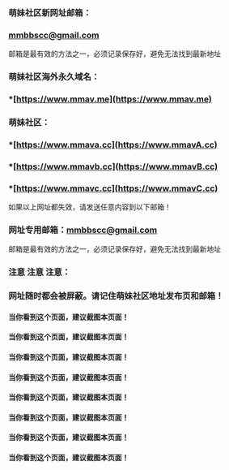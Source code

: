 ### 萌妹社区新网址邮箱：
### mmbbscc@gmail.com
邮箱是最有效的方法之一，必须记录保存好，避免无法找到最新地址

### 萌妹社区海外永久域名：
### *[https://www.mmav.me](https://www.mmav.me)  

### 萌妹社区：
### *[https://www.mmava.cc](https://www.mmavA.cc)
### *[https://www.mmavb.cc](https://www.mmavB.cc)
### *[https://www.mmavc.cc](https://www.mmavC.cc)
如果以上网址都失效，请发送任意内容到以下邮箱！

### 网址专用邮箱：mmbbscc@gmail.com

邮箱是最有效的方法之一，必须记录保存好，避免无法找到最新地址

### 注意 注意 注意：
### 网址随时都会被屏蔽。请记住萌妹社区地址发布页和邮箱！
#### 当你看到这个页面，建议截图本页面！ 
#### 当你看到这个页面，建议截图本页面！ 
#### 当你看到这个页面，建议截图本页面！ 
#### 当你看到这个页面，建议截图本页面！ 
#### 当你看到这个页面，建议截图本页面！ 
#### 当你看到这个页面，建议截图本页面！ 
#### 当你看到这个页面，建议截图本页面！ 
#### 当你看到这个页面，建议截图本页面！ 
